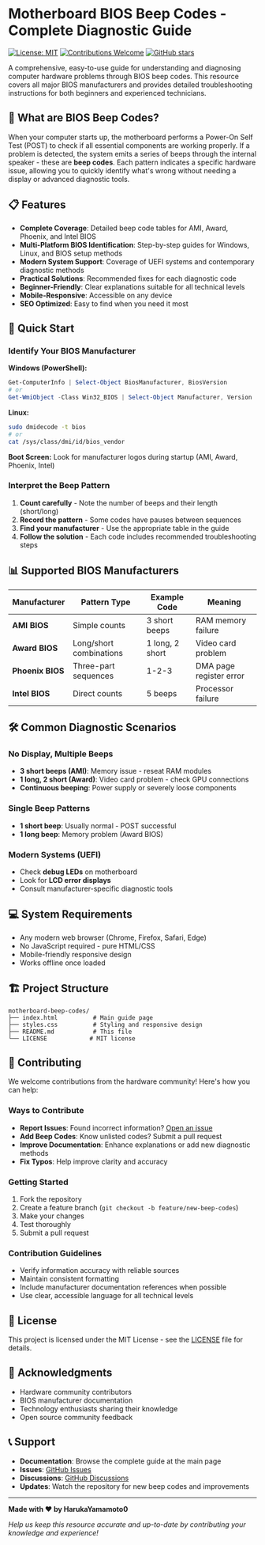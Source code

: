 # Motherboard BIOS Beep Codes - Complete Diagnostic Guide

[![License: MIT](https://img.shields.io/badge/License-MIT-yellow.svg)](https://opensource.org/licenses/MIT)
[![Contributions Welcome](https://img.shields.io/badge/contributions-welcome-brightgreen.svg?style=flat)](CONTRIBUTING.md)
[![GitHub stars](https://img.shields.io/github/stars/HarukaYamamoto0/motherboard-beep-codes.svg)](https://github.com/HarukaYamamoto0/motherboard-beep-codes/stargazers)

A comprehensive, easy-to-use guide for understanding and diagnosing computer hardware problems through BIOS beep codes. This resource covers all major BIOS manufacturers and provides detailed troubleshooting instructions for both beginners and experienced technicians.

## 🔧 What are BIOS Beep Codes?

When your computer starts up, the motherboard performs a Power-On Self Test (POST) to check if all essential components are working properly. If a problem is detected, the system emits a series of beeps through the internal speaker - these are **beep codes**. Each pattern indicates a specific hardware issue, allowing you to quickly identify what's wrong without needing a display or advanced diagnostic tools.

## 📋 Features

- **Complete Coverage**: Detailed beep code tables for AMI, Award, Phoenix, and Intel BIOS
- **Multi-Platform BIOS Identification**: Step-by-step guides for Windows, Linux, and BIOS setup methods
- **Modern System Support**: Coverage of UEFI systems and contemporary diagnostic methods
- **Practical Solutions**: Recommended fixes for each diagnostic code
- **Beginner-Friendly**: Clear explanations suitable for all technical levels
- **Mobile-Responsive**: Accessible on any device
- **SEO Optimized**: Easy to find when you need it most

## 🚀 Quick Start

### Identify Your BIOS Manufacturer

**Windows (PowerShell):**

```powershell
Get-ComputerInfo | Select-Object BiosManufacturer, BiosVersion
# or
Get-WmiObject -Class Win32_BIOS | Select-Object Manufacturer, Version
```

**Linux:**

```bash
sudo dmidecode -t bios
# or
cat /sys/class/dmi/id/bios_vendor
```

**Boot Screen:** Look for manufacturer logos during startup (AMI, Award, Phoenix, Intel)

### Interpret the Beep Pattern

1. **Count carefully** - Note the number of beeps and their length (short/long)
2. **Record the pattern** - Some codes have pauses between sequences
3. **Find your manufacturer** - Use the appropriate table in the guide
4. **Follow the solution** - Each code includes recommended troubleshooting steps

## 📊 Supported BIOS Manufacturers

| Manufacturer     | Pattern Type            | Example Code    | Meaning                 |
| ---------------- | ----------------------- | --------------- | ----------------------- |
| **AMI BIOS**     | Simple counts           | 3 short beeps   | RAM memory failure      |
| **Award BIOS**   | Long/short combinations | 1 long, 2 short | Video card problem      |
| **Phoenix BIOS** | Three-part sequences    | 1-2-3           | DMA page register error |
| **Intel BIOS**   | Direct counts           | 5 beeps         | Processor failure       |

## 🛠️ Common Diagnostic Scenarios

### No Display, Multiple Beeps

- **3 short beeps (AMI)**: Memory issue - reseat RAM modules
- **1 long, 2 short (Award)**: Video card problem - check GPU connections
- **Continuous beeping**: Power supply or severely loose components

### Single Beep Patterns

- **1 short beep**: Usually normal - POST successful
- **1 long beep**: Memory problem (Award BIOS)

### Modern Systems (UEFI)

- Check **debug LEDs** on motherboard
- Look for **LCD error displays**
- Consult manufacturer-specific diagnostic tools

## 💻 System Requirements

- Any modern web browser (Chrome, Firefox, Safari, Edge)
- No JavaScript required - pure HTML/CSS
- Mobile-friendly responsive design
- Works offline once loaded

## 🏗️ Project Structure

```
motherboard-beep-codes/
├── index.html          # Main guide page
├── styles.css          # Styling and responsive design
├── README.md           # This file
└── LICENSE            # MIT license
```

## 🤝 Contributing

We welcome contributions from the hardware community! Here's how you can help:

### Ways to Contribute

- **Report Issues**: Found incorrect information? [Open an issue](https://github.com/HarukaYamamoto0/motherboard-beep-codes/issues)
- **Add Beep Codes**: Know unlisted codes? Submit a pull request
- **Improve Documentation**: Enhance explanations or add new diagnostic methods
- **Fix Typos**: Help improve clarity and accuracy

### Getting Started

1. Fork the repository
2. Create a feature branch (`git checkout -b feature/new-beep-codes`)
3. Make your changes
4. Test thoroughly
5. Submit a pull request

### Contribution Guidelines

- Verify information accuracy with reliable sources
- Maintain consistent formatting
- Include manufacturer documentation references when possible
- Use clear, accessible language for all technical levels

## 📄 License

This project is licensed under the MIT License - see the [LICENSE](LICENSE) file for details.

## 🙏 Acknowledgments

- Hardware community contributors
- BIOS manufacturer documentation
- Technology enthusiasts sharing their knowledge
- Open source community feedback

## 📞 Support

- **Documentation**: Browse the complete guide at the main page
- **Issues**: [GitHub Issues](https://github.com/HarukaYamamoto0/motherboard-beep-codes/issues)
- **Discussions**: [GitHub Discussions](https://github.com/HarukaYamamoto0/motherboard-beep-codes/discussions)
- **Updates**: Watch the repository for new beep codes and improvements

---

**Made with ❤️ by HarukaYamamoto0**

_Help us keep this resource accurate and up-to-date by contributing your knowledge and experience!_
